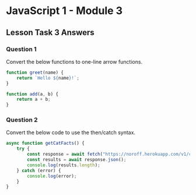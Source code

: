 # JavaScript 1 - Module 3

## Lesson Task 3 Answers

### Question 1

Convert the below functions to one-line arrow functions.

```js
function greet(name) {
    return `Hello ${name}!`;
}

function add(a, b) {
    return a + b;
}
```

### Question 2

Convert the below code to use the then/catch syntax.

```js
async function getCatFacts() {
    try {
        const response = await fetch("https://noroff.herokuapp.com/v1/cat-facts/facts");
        const results = await response.json();
        console.log(results.length);
    } catch (error) {
        console.log(error);
    }
}
```
